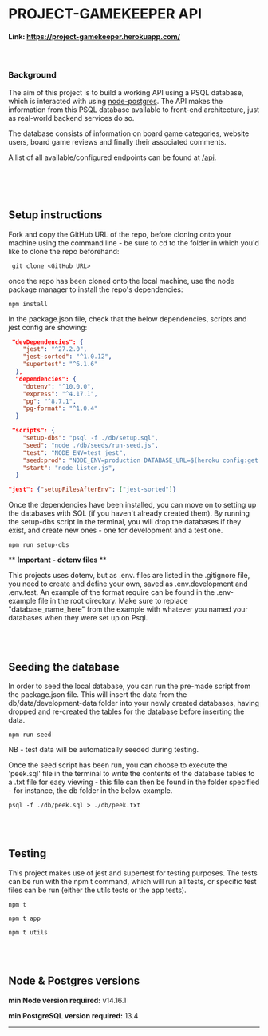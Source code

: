 # PROJECT-GAMEKEEPER API

#### Link: https://project-gamekeeper.herokuapp.com/

<br>

### Background

The aim of this project is to build a working API using a PSQL database, which is interacted with using [node-postgres](https://node-postgres.com/). The API makes the information from this PSQL database available to front-end architecture, just as real-world backend services do so.

The database consists of information on board game categories, website users, board game reviews and finally their associated comments.

A list of all available/configured endpoints can be found at [/api](https://project-gamekeeper.herokuapp.com/api).

<br><br><br>

## Setup instructions

Fork and copy the GitHub URL of the repo, before cloning onto your machine using the command line - be sure to cd to the folder in which you'd like to clone the repo beforehand:

```console
 git clone <GitHub URL>
```

once the repo has been cloned onto the local machine, use the node package manager to install the repo's dependencies:

```console
npm install
```

In the package.json file, check that the below dependencies, scripts and jest config are showing:

```json
 "devDependencies": {
    "jest": "^27.2.0",
    "jest-sorted": "^1.0.12",
    "supertest": "^6.1.6"
  },
  "dependencies": {
    "dotenv": "^10.0.0",
    "express": "^4.17.1",
    "pg": "^8.7.1",
    "pg-format": "^1.0.4"
  }
```

```json
 "scripts": {
    "setup-dbs": "psql -f ./db/setup.sql",
    "seed": "node ./db/seeds/run-seed.js",
    "test": "NODE_ENV=test jest",
    "seed:prod": "NODE_ENV=production DATABASE_URL=$(heroku config:get DATABASE_URL) npm run seed",
    "start": "node listen.js",
  }
```

```json
"jest": {"setupFilesAfterEnv": ["jest-sorted"]}
```

Once the dependencies have been installed, you can move on to setting up the databases with SQL (if you haven't already created them). By running the setup-dbs script in the terminal, you will drop the databases if they exist, and create new ones - one for development and a test one.

```console
npm run setup-dbs
```

\*\* **Important - dotenv files** \*\*

This projects uses dotenv, but as .env. files are listed in the .gitignore file, you need to create and define your own, saved as .env.development and .env.test. An example of the format require can be found in the .env-example file in the root directory. Make sure to replace "database_name_here" from the example with whatever you named your databases when they were set up on Psql.

<br><br>

## Seeding the database

In order to seed the local database, you can run the pre-made script from the package.json file. This will insert the data from the db/data/development-data folder into your newly created databases, having dropped and re-created the tables for the database before inserting the data.

```console
npm run seed
```

NB - test data will be automatically seeded during testing.

Once the seed script has been run, you can choose to execute the 'peek.sql' file in the terminal to write the contents of the database tables to a .txt file for easy viewing - this file can then be found in the folder specified - for instance, the db folder in the below example.

```console
psql -f ./db/peek.sql > ./db/peek.txt
```

<br><br>

## Testing

This project makes use of jest and supertest for testing purposes. The tests can be run with the npm t command, which will run all tests, or specific test files can be run (either the utils tests or the app tests).

```console
npm t

npm t app

npm t utils
```

<br><br>

## Node & Postgres versions

**min Node version required:** v14.16.1

**min PostgreSQL version required:** 13.4

---
